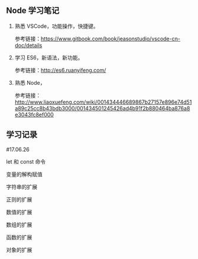 ## Node 学习笔记
1. 熟悉 VSCode，功能操作，快捷键。

   参考链接：https://www.gitbook.com/book/jeasonstudio/vscode-cn-doc/details

2. 学习 ES6，新语法，新功能。

   参考链接：http://es6.ruanyifeng.com/

3. 熟悉 Node，

   参考链接：http://www.liaoxuefeng.com/wiki/001434446689867b27157e896e74d51a89c25cc8b43bdb3000/001434501245426ad4b91f2b880464ba876a8e3043fc8ef000

## 学习记录
#17.06.26

let 和 const 命令

变量的解构赋值

字符串的扩展

正则的扩展

数值的扩展

数组的扩展

函数的扩展

对象的扩展